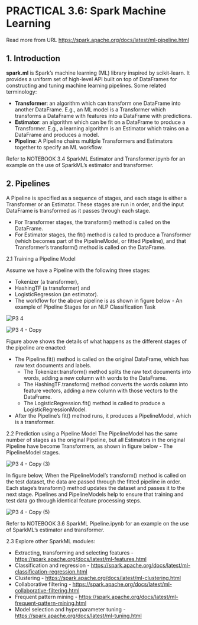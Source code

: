 # PRACTICAL 3.6: Spark Machine Learning

Read more from URL https://spark.apache.org/docs/latest/ml-pipeline.html

## 1. Introduction
**spark.ml** is Spark’s machine learning (ML) library inspired by scikit-learn. It provides a uniform set of high-level API built on top of DataFrames for constructing and tuning machine learning pipelines. Some related terminology:

  * **Transformer**: an algorithm which can transform one DataFrame into another DataFrame. E.g., an ML model is a Transformer which transforms a DataFrame with features into a DataFrame with predictions.
  * **Estimator**: an algorithm which can be fit on a DataFrame to produce a Transformer. E.g., a learning algorithm is an Estimator which trains on a DataFrame and produces a model.
  * **Pipeline**: A Pipeline chains multiple Transformers and Estimators together to specify an ML workflow. 

Refer to NOTEBOOK 3.4 SparkML Estimator and Transformer.ipynb for an example on the use of SparkML’s estimator and transformer.


## 2. Pipelines
A Pipeline is specified as a sequence of stages, and each stage is either a Transformer or an Estimator. These stages are run in order, and the input DataFrame is transformed as it passes through each stage. 

  * For Transformer stages, the transform() method is called on the DataFrame. 
  * For Estimator stages, the fit() method is called to produce a Transformer (which becomes part of the PipelineModel, or fitted Pipeline), and that Transformer’s transform() method is called on the DataFrame.


  2.1 Training a Pipeline Model 
  
  Assume we have a Pipeline with the following three stages: 
  * Tokenizer (a transformer),
  * HashingTF (a transformer) and
  * LogisticRegression (an estimator). 
  * The workflow for the above pipeline is as shown in figure below - An example of Pipeline Stages for an NLP Classification Task

![P3 4](https://github.com/user-attachments/assets/82484c0c-9fca-4b5f-8b88-a891a592e7fa)

![P3 4 - Copy](https://github.com/user-attachments/assets/f3dd2d2e-fcc5-4b9a-ad23-77932f4f2b12)

Figure above shows the details of what happens as the different stages of the pipeline are enacted:
  * The Pipeline.fit() method is called on the original DataFrame, which has raw text documents and labels. 
    * The Tokenizer.transform() method splits the raw text documents into words, adding a new column with words to the DataFrame. 
    * The HashingTF.transform() method converts the words column into feature vectors, adding a new column with those vectors to the DataFrame. 
    * The LogisticRegression.fit() method is called to produce a LogisticRegressionModel. 
  * After the Pipeline’s fit() method runs, it produces a PipelineModel, which is a transformer. 


2.2 Prediction using a Pipeline Model
The PipelineModel has the same number of stages as the original Pipeline, but all Estimators in the original Pipeline have become Transformers, as shown in figure below - The PipelineModel stages. 

![P3 4 - Copy (3)](https://github.com/user-attachments/assets/6c61a864-42dd-441a-b74f-d19145c46d09)


In figure below, When the PipelineModel’s transform() method is called on the test dataset, the data are passed through the fitted pipeline in order. Each stage’s transform() method updates the dataset and passes it to the next stage. Pipelines and PipelineModels help to ensure that training and test data go through identical feature processing steps.

![P3 4 - Copy (5)](https://github.com/user-attachments/assets/a2f47b59-af6b-4d71-9c98-e9bc32ad5402)


Refer to NOTEBOOK 3.6 SparkML Pipeline.ipynb for an example on the use of SparkML’s estimator and transformer.


2.3 Explore other SparkML modules:
  * Extracting, transforming and selecting features - https://spark.apache.org/docs/latest/ml-features.html
  * Classification and regression - https://spark.apache.org/docs/latest/ml-classification-regression.html
  * Clustering - https://spark.apache.org/docs/latest/ml-clustering.html
  * Collaborative filtering - https://spark.apache.org/docs/latest/ml-collaborative-filtering.html
  * Frequent pattern mining - https://spark.apache.org/docs/latest/ml-frequent-pattern-mining.html
  * Model selection and hyperparameter tuning - https://spark.apache.org/docs/latest/ml-tuning.html

